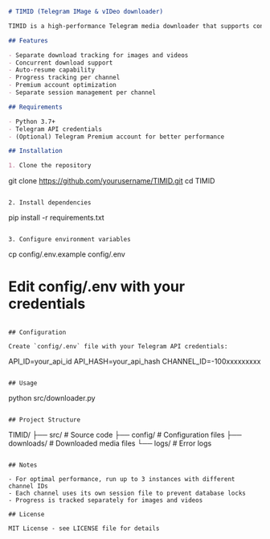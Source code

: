 ```markdown
# TIMID (Telegram IMage & vIDeo downloader)

TIMID is a high-performance Telegram media downloader that supports concurrent downloads of images and videos from Telegram channels.

## Features

- Separate download tracking for images and videos
- Concurrent download support
- Auto-resume capability
- Progress tracking per channel
- Premium account optimization
- Separate session management per channel

## Requirements

- Python 3.7+
- Telegram API credentials
- (Optional) Telegram Premium account for better performance

## Installation

1. Clone the repository
```

git clone https://github.com/yourusername/TIMID.git
cd TIMID

```

2. Install dependencies
```

pip install -r requirements.txt

```

3. Configure environment variables
```

cp config/.env.example config/.env

# Edit config/.env with your credentials

```

## Configuration

Create `config/.env` file with your Telegram API credentials:

```

API_ID=your_api_id
API_HASH=your_api_hash
CHANNEL_ID=-100xxxxxxxxx

```

## Usage

```

python src/downloader.py

```

## Project Structure

```

TIMID/
├── src/ # Source code
├── config/ # Configuration files
├── downloads/ # Downloaded media files
└── logs/ # Error logs

```

## Notes

- For optimal performance, run up to 3 instances with different channel IDs
- Each channel uses its own session file to prevent database locks
- Progress is tracked separately for images and videos

## License

MIT License - see LICENSE file for details
```
